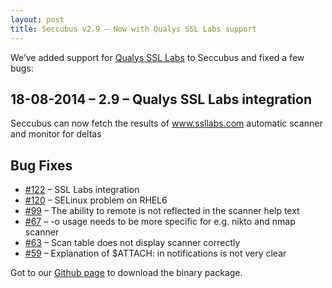 ```yaml
---
layout: post
title: Seccubus v2.9 – Now with Qualys SSL Labs support
---
```

We’ve added support for [Qualys SSL Labs](https://www.ssllabs.com) to Seccubus
and fixed a few bugs:

18-08-2014 – 2.9 – Qualys SSL Labs integration  
---  
Seccubus can now fetch the results of www.ssllabs.com automatic scanner and
monitor for deltas

Bug Fixes  
---  
* [#122](https://github.com/schubergphilis/Seccubus_v2/issues/122) – SSL Labs integration  
* [#120](https://github.com/schubergphilis/Seccubus_v2/issues/120) – SELinux problem on RHEL6  
* [#99](https://github.com/schubergphilis/Seccubus_v2/issues/99) – The ability to remote is not reflected in the scanner help text  
* [#67](https://github.com/schubergphilis/Seccubus_v2/issues/67) – -o usage needs to be more specific for e.g. nikto and nmap scanner  
* [#63](https://github.com/schubergphilis/Seccubus_v2/issues/63) – Scan table does not display scanner correctly  
* [#59](https://github.com/schubergphilis/Seccubus_v2/issues/59) – Explanation of $ATTACH: in notifications is not very clear

Got to our [Github page](https://github.com/schubergphilis/Seccubus_v2/releases) to download the
binary package.

